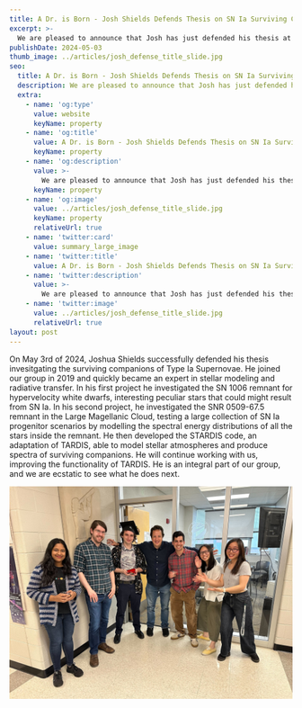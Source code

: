 ```yaml
---
title: A Dr. is Born - Josh Shields Defends Thesis on SN Ia Surviving Companions
excerpt: >-
  We are pleased to announce that Josh has just defended his thesis at Michigan State University investigating the progenitors of Type Ia Supernovae through the study of their surviving companions.
publishDate: 2024-05-03
thumb_image: ../articles/josh_defense_title_slide.jpg
seo:
  title: A Dr. is Born - Josh Shields Defends Thesis on SN Ia Surviving Companions
  description: We are pleased to announce that Josh has just defended his thesis at Michigan State University investigating the progenitors of Type Ia Supernovae through the study of their surviving companions.
  extra:
    - name: 'og:type'
      value: website
      keyName: property
    - name: 'og:title'
      value: A Dr. is Born - Josh Shields Defends Thesis on SN Ia Surviving Companions
      keyName: property
    - name: 'og:description'
      value: >-
        We are pleased to announce that Josh has just defended his thesis at Michigan State University investigating the progenitors of Type Ia Supernovae through the study of their surviving companions.
      keyName: property
    - name: 'og:image'
      value: ../articles/josh_defense_title_slide.jpg
      keyName: property
      relativeUrl: true
    - name: 'twitter:card'
      value: summary_large_image
    - name: 'twitter:title'
      value: A Dr. is Born - Josh Shields Defends Thesis on SN Ia Surviving Companions
    - name: 'twitter:description'
      value: >-
        We are pleased to announce that Josh has just defended his thesis at Michigan State University investigating the progenitors of Type Ia Supernovae through the study of their surviving companions.
    - name: 'twitter:image'
      value: ../articles/josh_defense_title_slide.jpg
      relativeUrl: true
layout: post
---
```


On May 3rd of 2024, Joshua Shields successfully defended his thesis invesitgating the surviving companions of Type Ia Supernovae. He joined our group in 2019 and quickly became an expert in stellar modeling and radiative transfer. In his first project he investigated the SN 1006 remnant for hypervelocity white dwarfs, interesting peculiar stars that could might result from SN Ia. In his second project, he investigated the SNR 0509-67.5 remnant in the Large Magellanic Cloud, testing a large collection of SN Ia progenitor scenarios by modelling the spectral energy distributions of all the stars inside the remnant. He then developed the STARDIS code, an adaptation of TARDIS, able to model stellar atmospheres and produce spectra of surviving companions. He will continue working with us, improving the functionality of TARDIS. He is an integral part of our group, and we are ecstatic to see what he does next.

<img src='\../articles/josh_defense_group_photo.jpg' alt='Image'>


